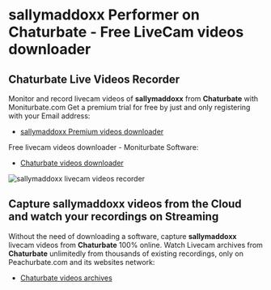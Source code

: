 # sallymaddoxx Performer on Chaturbate - Free LiveCam videos downloader

## Chaturbate Live Videos Recorder

Monitor and record livecam videos of **sallymaddoxx** from **Chaturbate** with Moniturbate.com
Get a premium trial for free by just and only registering with your Email address:
* [sallymaddoxx Premium videos downloader](https://moniturbate.com/request-demo-licence-key.html)

Free livecam videos downloader - Moniturbate Software:
* [Chaturbate videos downloader](https://moniturbate.com/moniturbate-download-software.html)

![sallymaddoxx livecam videos recorder](https://peachurnet.com/templates/moniturbate-software.png)


## Capture sallymaddoxx videos from the Cloud and watch your recordings on Streaming

Without the need of downloading a software, capture **sallymaddoxx** livecam videos from **Chaturbate** 100% online.
Watch Livecam archives from **Chaturbate** unlimitedly from thousands of existing recordings, only on Peachurbate.com and its websites network:
* [Chaturbate videos archives](https://peachurnet.com/)